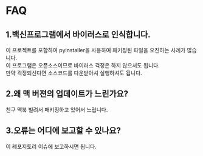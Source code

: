 # FAQ
## 1.백신프로그램에서 바이러스로 인식합니다.
이 프로젝트를 포함하여 pyinstaller을 사용하여 패키징된 파일을 오진하는 사례가 많습니다.  
이 프로그램은 오픈소스이므로 바이러스 걱정은 하지 않으셔도 됩니다.  
만약 걱정되신다면 소스코드를 다운받아셔 실행하셔도 됩니다.
## 2.왜 맥 버젼의 업데이트가 느린가요?
친구 맥북 빌려서 패키징하고 있어서 느립니다.
## 3.오류는 어디에 보고할 수 있나요?
이 레포지토리 이슈에 보고하시면 됩니다. 